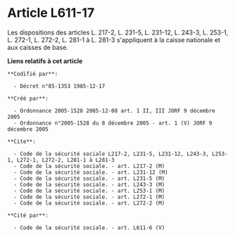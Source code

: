 # Article L611-17

Les dispositions des articles L. 217-2, L. 231-5, L. 231-12, L. 243-3, L. 253-1, L. 272-1, L. 272-2, L. 281-1 à L. 281-3
s'appliquent à la caisse nationale et aux caisses de base.

**Liens relatifs à cet article**

	**Codifié par**:

	  - Décret n°85-1353 1985-12-17

	**Créé par**:

	  - Ordonnance 2005-1528 2005-12-08 art. 1 II, III JORF 9 décembre 2005
	  - Ordonnance n°2005-1528 du 8 décembre 2005 - art. 1 (V) JORF 9 décembre 2005

	**Cite**:

	  - Code de la sécurité sociale L217-2, L231-5, L231-12, L243-3, L253-1, L272-1, L272-2, L281-1 à L281-3
	  - Code de la sécurité sociale. - art. L217-2 (M)
	  - Code de la sécurité sociale. - art. L231-12 (M)
	  - Code de la sécurité sociale. - art. L231-5 (M)
	  - Code de la sécurité sociale. - art. L243-3 (M)
	  - Code de la sécurité sociale. - art. L253-1 (M)
	  - Code de la sécurité sociale. - art. L272-1 (M)
	  - Code de la sécurité sociale. - art. L272-2 (M)

	**Cité par**:

	  - Code de la sécurité sociale. - art. L611-6 (V)
